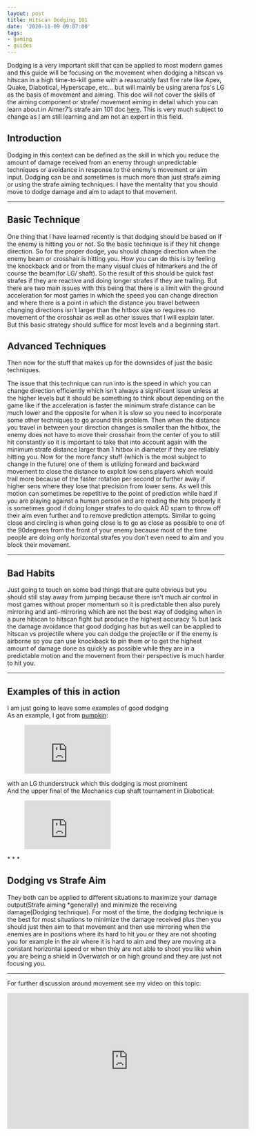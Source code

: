 ```yaml
---
layout: post
title: Hitscan Dodging 101
date: '2020-11-09 09:07:00'
tags:
- gaming
- guides
---
```


Dodging is a very important skill that can be applied to most modern games and this guide will be focusing on the movement when dodging a hitscan vs hitscan in a high time-to-kill game with a reasonably fast fire rate like Apex, Quake, Diabotical, Hyperscape, etc… but will mainly be using arena fps's LG as the basis of movement and aiming. This doc will not cover the skills of the aiming component or strafe/ movement aiming in detail which you can learn about in Aimer7’s strafe aim 101 doc [here](https://www.dropbox.com/s/sggvgbwpz9e5bih/Strafe%20Aiming%20101.pdf?dl=0). This is very much subject to change as I am still learning and am not an expert in this field.

## Introduction

Dodging in this context can be defined as the skill in which you reduce the amount of damage received from an enemy through unpredictable techniques or avoidance in response to the enemy's movement or aim input. Dodging can be and sometimes is much more than just strafe aiming or using the strafe aiming techniques. I have the mentality that you should move to dodge damage and aim to adapt to that movement.

* * *

## Basic Technique

One thing that I have learned recently is that dodging should be based on if the enemy is hitting you or not. So the basic technique is if they hit change direction. So for the proper dodge, you should change direction when the enemy beam or crosshair is hitting you. How you can do this is by feeling the knockback and or from the many visual clues of hitmarkers and the of course the beam(for LG/ shaft). So the result of this should be quick fast strafes if they are reactive and doing longer strafes if they are trailing. But there are two main issues with this being that there is a limit with the ground acceleration for most games in which the speed you can change direction and where there is a point in which the distance you travel between changing directions isn’t larger than the hitbox size so requires no movement of the crosshair as well as other issues that I will explain later. But this basic strategy should suffice for most levels and a beginning start.

## Advanced Techniques

Then now for the stuff that makes up for the downsides of just the basic techniques.

The issue that this technique can run into is the speed in which you can change direction efficiently which isn’t always a significant issue unless at the higher levels but it should be something to think about depending on the game like if the acceleration is faster the minimum strafe distance can be much lower and the opposite for when it is slow so you need to incorporate some other techniques to go around this problem. Then when the distance you travel in between your direction changes is smaller than the hitbox, the enemy does not have to move their crosshair from the center of you to still hit constantly so it is important to take that into account again with the minimum strafe distance larger than 1 hitbox in diameter if they are reliably hitting you. Now for the more fancy stuff (which is the most subject to change in the future) one of them is utilizing forward and backward movement to close the distance to exploit low sens players which would trail more because of the faster rotation per second or further away if higher sens where they lose that precision from lower sens. As well this motion can sometimes be repetitive to the point of prediction while hard if you are playing against a human person and are reading the hits properly it is sometimes good if doing longer strafes to do quick AD spam to throw off their aim even further and to remove prediction attempts. Similar to going close and circling is when going close is to go as close as possible to one of the 90degrees from the front of your enemy because most of the time people are doing only horizontal strafes you don’t even need to aim and you block their movement.

* * *

## **Bad Habits**

Just going to touch on some bad things that are quite obvious but you should still stay away from jumping because there isn’t much air control in most games without proper momentum so it is predictable then also purely mirroring and anti-mirroring which are not the best way of dodging when in a pure hitscan to hitscan fight but produce the highest accuracy % but lack the damage avoidance that good dodging has but as well can be applied to hitscan vs projectile where you can dodge the projectile or if the enemy is airborne so you can use knockback to pin them or to get the highest amount of damage done as quickly as possible while they are in a predictable motion and the movement from their perspective is much harder to hit you.

* * *

## **Examples of this in action**

I am just going to leave some examples of good dodging  
As an example, I got from [pumpkin](https://twitter.com/pumkin60lg): &nbsp;

<figure class="kg-card kg-embed-card"><iframe width="200" height="113" src="https://www.youtube.com/embed/bx3A3pCO7eo?feature=oembed" frameborder="0" allow="accelerometer; autoplay; clipboard-write; encrypted-media; gyroscope; picture-in-picture" allowfullscreen></iframe></figure>

with an LG thunderstruck which this dodging is most prominent  
And the upper final of the Mechanics cup shaft tournament in Diabotical:

<figure class="kg-card kg-embed-card"><iframe width="200" height="113" src="https://www.youtube.com/embed/LRMxq4qY46g?feature=oembed" frameborder="0" allow="accelerometer; autoplay; clipboard-write; encrypted-media; gyroscope; picture-in-picture" allowfullscreen></iframe></figure>
* * *

## **Dodging vs Strafe Aim**

They both can be applied to different situations to maximize your damage output(Strafe aiming \*generally) and minimize the receiving damage(Dodging technique). For most of the time, the dodging technique is the best for most situations to minimize the damage received plus then you should just then aim to that movement and then use mirroring when the enemies are in positions where its hard to hit you or they are not shooting you for example in the air where it is hard to aim and they are moving at a constant horizontal speed or when they are not able to shoot you like when you are being a shield in Overwatch or on high ground and they are just not focusing you.

* * *

For further discussion around movement see my video on this topic:

<!--kg-card-begin: html--><iframe width="560" height="315" src="https://www.youtube-nocookie.com/embed/SGhsap8TjD4" title="YouTube video player" frameborder="0" allow="accelerometer; autoplay; clipboard-write; encrypted-media; gyroscope; picture-in-picture" allowfullscreen></iframe><!--kg-card-end: html-->